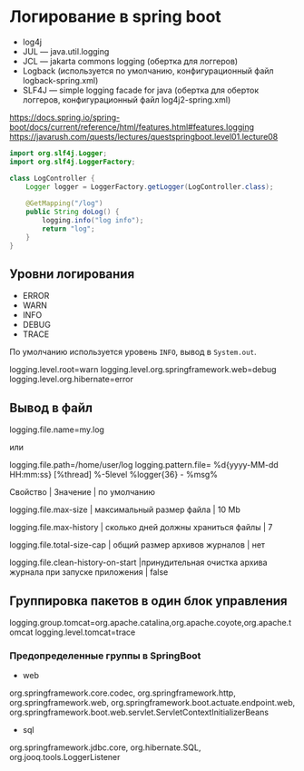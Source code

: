 # Логирование в spring boot

- log4j
- JUL — java.util.logging
- JCL — jakarta commons logging (обертка для логгеров)
- Logback (используется по умолчанию, конфигурационный файл logback-spring.xml)
- SLF4J — simple logging facade for java (обертка для оберток логгеров, конфигурационный файл log4j2-spring.xml)



<https://docs.spring.io/spring-boot/docs/current/reference/html/features.html#features.logging>
<https://javarush.com/quests/lectures/questspringboot.level01.lecture08>
    
```java
import org.slf4j.Logger;
import org.slf4j.LoggerFactory;

class LogController {
    Logger logger = LoggerFactory.getLogger(LogController.class);
    
    @GetMapping("/log")
    public String doLog() {
        logging.info("log info");
        return "log";
    }
}

```
## Уровни логирования

- ERROR
- WARN
- INFO
- DEBUG
- TRACE

По умолчанию используется уровень `INFO`, вывод в `System.out`.

logging.level.root=warn
logging.level.org.springframework.web=debug
logging.level.org.hibernate=error

## Вывод в файл

logging.file.name=my.log

или

logging.file.path=/home/user/log
logging.pattern.file= %d{yyyy-MM-dd HH:mm:ss} [%thread] %-5level %logger{36} - %msg%


Свойство                            | Значение                                                   | по умолчанию

logging.file.max-size               | максимальный размер файла                                  | 10 Mb

logging.file.max-history            | сколько дней должны храниться файлы                         | 7

logging.file.total-size-cap         | общий размер архивов журналов                               | нет

logging.file.clean-history-on-start |принудительная очистка архива журнала при запуске приложения | false

## Группировка пакетов в один блок управления

logging.group.tomcat=org.apache.catalina,org.apache.coyote,org.apache.tomcat
logging.level.tomcat=trace

### Предопределенные группы в SpringBoot
- web

org.springframework.core.codec, org.springframework.http, org.springframework.web, org.springframework.boot.actuate.endpoint.web, org.springframework.boot.web.servlet.ServletContextInitializerBeans

- sql

org.springframework.jdbc.core, org.hibernate.SQL, org.jooq.tools.LoggerListener